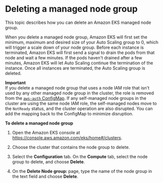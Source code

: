 # Deleting a managed node group<a name="delete-managed-node-group"></a>

This topic describes how you can delete an Amazon EKS managed node group\.

When you delete a managed node group, Amazon EKS will first set the minimum, maximum and desired size of your Auto Scaling group to 0, which will trigger a scale down of your node group\. Before each instance is terminated, Amazon EKS will first send a signal to drain the pods from that node and wait a few minutes\. If the pods haven't drained after a few minutes, Amazon EKS will let Auto Scaling continue the termination of the instance\. Once all instances are terminated, the Auto Scaling group is deleted\. 

**Important**  
If you delete a managed node group that uses a node IAM role that isn't used by any other managed node group in the cluster, the role is removed from the [`aws-auth` ConfigMap](add-user-role.md)\. If any self\-managed node groups in the cluster are using the same node IAM role, the self\-managed nodes move to the `NotReady` status, and the cluster operation are also disrupted\. You can add the mapping back to the ConfigMap to minimize disruption\.

**To delete a managed node group**

1. Open the Amazon EKS console at [https://console\.aws\.amazon\.com/eks/home\#/clusters](https://console.aws.amazon.com/eks/home#/clusters)\.

1. Choose the cluster that contains the node group to delete\.

1. Select the **Configuration** tab\. On the **Compute** tab, select the node group to delete, and choose **Delete**\.

1. On the **Delete Node group: <node group name>** page, type the name of the node group in the text field and choose **Delete**\.
